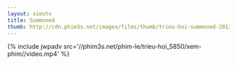 ```yaml
---
layout: sieutv
title: Summoned
thumb: http://cdn.phim3s.net/images/films/thumb/trieu-hoi-summoned-2013.jpg
---
```

{% include jwpadv src='//phim3s.net/phim-le/trieu-hoi_5850/xem-phim//video.mp4' %}